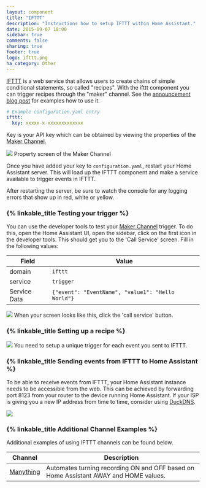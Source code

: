 ```yaml
---
layout: component
title: "IFTTT"
description: "Instructions how to setup IFTTT within Home Assistant."
date: 2015-09-07 18:00
sidebar: true
comments: false
sharing: true
footer: true
logo: ifttt.png
ha_category: Other
---
```


[IFTTT](https://ifttt.com) is a web service that allows users to create chains of simple conditional
statements, so called "recipes". With the ifttt component you can trigger recipes through the "maker"
channel. See the [announcement blog post](/blog/2015/09/13/home-assistant-meets-ifttt/) for examples
how to use it.

```yaml
# Example configuration.yaml entry
ifttt:
  key: xxxxx-x-xxxxxxxxxxxxx
```

Key is your API key which can be obtained by viewing the properties of the [Maker Channel](https://ifttt.com/maker).

<p class='img'>
<img src='/images/components/ifttt/finding_key.png' />
Property screen of the Maker Channel
</p>

Once you have added your key to `configuration.yaml`, restart your Home Assistant server. This will load up the IFTTT component and make a service available to trigger events in IFTTT.

<p class='note'>
After restarting the server, be sure to watch the console for any logging errors that show up in red, white or yellow.
</p>

### {% linkable_title Testing your trigger %}

You can use the developer tools to test your [Maker Channel](https://ifttt.com/maker) trigger. To do this, open the Home Assistant UI, open the sidebar, click on the first icon in the developer tools. This should get you to the 'Call Service' screen. Fill in the following values:

Field | Value
----- | -----
domain | `ifttt`
service | `trigger`
Service Data | `{"event": "EventName", "value1": "Hello World"}`

<p class='img'>
<img src='/images/components/ifttt/testing_service.png' />
When your screen looks like this, click the 'call service' button.
</p>

### {% linkable_title Setting up a recipe %}

<p class='img'>
<img src='/images/components/ifttt/setup_trigger.png' />
You need to setup a unique trigger for each event you sent to IFTTT.
</p>

### {% linkable_title Sending events from IFTTT to Home Assistant %}

To be able to receive events from IFTTT, your Home Assistant instance needs to be accessible from
the web. This can be achieved by forwarding port 8123 from your router to the device running Home
Assistant. If your ISP is giving you a new IP address from time to time, consider using
[DuckDNS][duck-dns].

[duck-dns]: https://duckdns.org

<p class='img'>
<img src='/images/components/ifttt/IFTTT_to_HA.png' />
</p>

### {% linkable_title Additional Channel Examples %}
Additional examples of using IFTTT channels can be found below.

Channel | Description
----- | -----
[Manything](/components/ifttt.manything.html) | Automates turning recording ON and OFF based on Home Assistant AWAY and HOME values.
